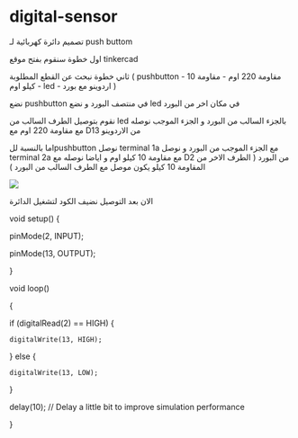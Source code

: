 # digital-sensor

تصميم دائرة كهربائية لـ push buttom

اول خطوة سنقوم بفتح موقع tinkercad

ثاني خطوة نبحث عن القطع المطلوبة ( pushbutton - مقاومة 220 اوم - مقاومة 10 كيلو اوم - led - اردوينو مع بورد  ) 

نضع pushbutton في منتصف البورد و نضع led  في مكان اخر من البورد 

نقوم بتوصيل الطرف السالب من led بالجزء السالب من البورد و الجزء الموجب نوصله مع مقاومة 220 اوم مع D13 من الاردوينو 

اما بالنسبة للpushbutton نوصل terminal 1a مع الجزء الموجب من البورد و نوصل terminal 2a مع مقاومة 10 كيلو اوم و اياضا نوصله مع D2 من البورد 
( الطرف الاخر من المقاومة 10 كيلو يكون موصل مع الطرف السالب من البورد ) 

<img src=https://user-images.githubusercontent.com/108413904/181605396-bed1fdb4-83ed-4465-8860-352fb2408cc5.png >

الان بعد التوصيل نضيف الكود لتشغيل الدائرة 

void setup()
{

  pinMode(2, INPUT);
  
  pinMode(13, OUTPUT);
  
}

void loop()

{

  if (digitalRead(2) == HIGH) {
  
    digitalWrite(13, HIGH);
    
  } else {
  
    digitalWrite(13, LOW);
    
  }
  
  delay(10); // Delay a little bit to improve simulation performance
  
}

